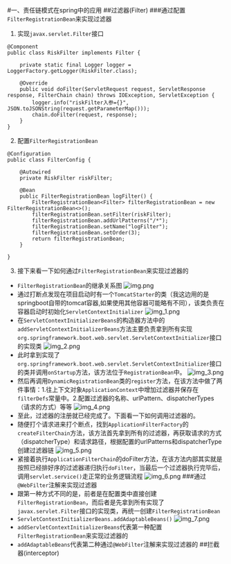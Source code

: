 #一、责任链模式在spring中的应用
##过滤器(Filter)
###通过配置`FilterRegistrationBean`来实现过滤器
1. 实现`javax.servlet.Filter`接口
```
@Component
public class RiskFilter implements Filter {

    private static final Logger logger = LoggerFactory.getLogger(RiskFilter.class);

    @Override
    public void doFilter(ServletRequest request, ServletResponse response, FilterChain chain) throws IOException, ServletException {
        logger.info("riskFilter入参={}", JSON.toJSONString(request.getParameterMap()));
        chain.doFilter(request, response);
    }
}
```
2. 配置`FilterRegistrationBean`
```
@Configuration
public class FilterConfig {

    @Autowired
    private RiskFilter riskFilter;

    @Bean
    public FilterRegistrationBean logFilter() {
        FilterRegistrationBean<Filter> filterRegistrationBean = new FilterRegistrationBean<>();
        filterRegistrationBean.setFilter(riskFilter);
        filterRegistrationBean.addUrlPatterns("/*");
        filterRegistrationBean.setName("logFilter");
        filterRegistrationBean.setOrder(3);
        return filterRegistrationBean;
    }

}
```
3. 接下来看一下如何通过`FilterRegistrationBean`来实现过滤器的
- `FilterRegistrationBean`的继承关系图
![img.png](img.png)
- 通过打断点发现在项目启动时有一个`TomcatStarter`的类（我这边用的是springboot自带的tomcat容器,如果使用其他容器可能略有不同），该类负责在容器启动时初始化`ServletContextInitializer`
![img_1.png](img_1.png)
- 在`ServletContextInitializerBeans`的构造器方法中的`addServletContextInitializerBeans`方法主要负责拿到所有实现`org.springframework.boot.web.servlet.ServletContextInitializer`接口的实现类
![img_2.png](img_2.png)
- 此时拿到实现了`org.springframework.boot.web.servlet.ServletContextInitializer`接口的类并调用`onStartup`方法，该方法位于`RegistrationBean`中。
![img_3.png](img_3.png)
- 然后再调用`DynamicRegistrationBean`类的`register`方法，在该方法中做了两件事情：1.往上下文对象`ApplicationContext`中增加过滤器并保存在`filterDefs`常量中。2.配置过滤器的名称、urlPattern、dispatcherTypes（请求的方式）等等
![img_4.png](img_4.png)
- 至此，过滤器的注册就已经完成了。下面看一下如何调用过滤器的。
- 随便打个请求进来打个断点，找到`ApplicationFilterFactory`的`createFilterChain`方法，该方法首先拿到所有的过滤器，再获取请求的方式（dispatcherType）和请求路径，根据配置的urlPatterns和dispatcherType创建过滤器链
![img_5.png](img_5.png)
- 紧接着执行`ApplicationFilterChain`的doFilter方法，在该方法内部其实就是按照已经排好序的过滤器递归执行`doFilter`，当最后一个过滤器执行完毕后，调用`servlet.service()`走正常的业务逻辑流程
![img_6.png](img_6.png)
###通过`@WebFilter`注解来实现过滤器
- 跟第一种方式不同的是，前者是在配置类中直接创建`FilterRegistrationBean`，而后者是先拿到所有实现了`javax.servlet.Filter`接口的实现类，再统一创建`FilterRegistrationBean`
- `ServletContextInitializerBeans.addAdaptableBeans()`
![img_7.png](img_7.png)
- `addServletContextInitializerBeans`代表第一种配置`FilterRegistrationBean`来实现过滤器的
- `addAdaptableBeans`代表第二种通过`@WebFilter`注解来实现过滤器的
##拦截器(interceptor)
